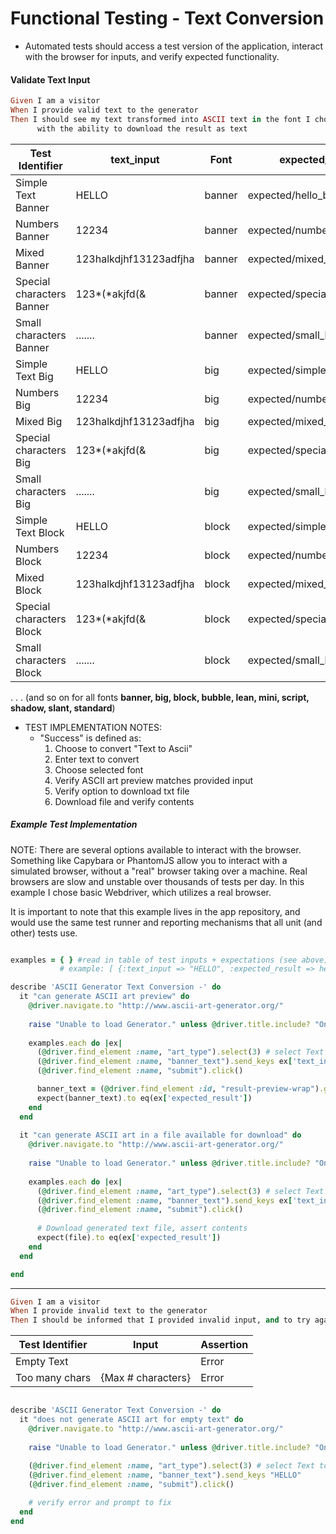 # Functional Testing - Text Conversion
* Automated tests should access a test version of the application, interact with the browser for inputs, and verify expected functionality.

#### Validate Text Input
```ruby
Given I am a visitor
When I provide valid text to the generator
Then I should see my text transformed into ASCII text in the font I choose, 
      with the ability to download the result as text
```
| Test Identifier | text_input | Font | expected_result |
| --------- | ----- | ----- | --------- |
| Simple Text Banner | HELLO | banner | expected/hello_banner.txt |
| Numbers Banner | 12234 | banner | expected/numbers_banner.txt |
| Mixed Banner | 123halkdjhf13123adfjha | banner | expected/mixed_banner.txt |
| Special characters Banner | 123*(*akjfd(& | banner | expected/special_banner.txt |
| Small characters Banner | ....... | banner | expected/small_banner.txt |
| Simple Text Big | HELLO | big | expected/simple_big.txt |
| Numbers Big | 12234 | big | expected/numbers_big.txt |
| Mixed Big | 123halkdjhf13123adfjha | big | expected/mixed_big.txt |
| Special characters Big | 123*(*akjfd(& | big | expected/special_big.txt |
| Small characters Big | ....... | big | expected/small_big.txt |
| Simple Text Block | HELLO | block | expected/simple_block.txt |
| Numbers Block | 12234 | block | expected/numbers_block.txt |
| Mixed Block | 123halkdjhf13123adfjha | block | expected/mixed_block.txt |
| Special characters Block | 123*(*akjfd(& | block | expected/special_block.txt |
| Small characters Block | ....... | block | expected/small_block.txt |

.
.
.
(and so on for all fonts **banner, big, block, bubble, lean, mini, script, shadow, slant, standard**)

* TEST IMPLEMENTATION NOTES:
    * "Success" is defined as:
        1. Choose to convert "Text to Ascii"
        1. Enter text to convert
        1. Choose selected font
        1. Verify ASCII art preview matches provided input
        1. Verify option to download txt file
        1. Download file and verify contents

##### Example Test Implementation
NOTE: There are several options available to interact with the browser. Something like Capybara or PhantomJS allow you to interact with a simulated browser, without a "real" browser taking over a machine. Real browsers are slow and unstable over thousands of tests per day. In this example I chose basic Webdriver, which utilizes a real browser.

It is important to note that this example lives in the app repository, and would use the same test runner and reporting mechanisms that all unit (and other) tests use.

```ruby

examples = { } #read in table of test inputs + expectations (see above)
           # example: [ {:text_input => "HELLO", :expected_result => hello_banner.txt} ]

describe 'ASCII Generator Text Conversion -' do
  it "can generate ASCII art preview" do
    @driver.navigate.to "http://www.ascii-art-generator.org/"
  
    raise "Unable to load Generator." unless @driver.title.include? "Online ASCII Art Creator"
  
    examples.each do |ex|
      (@driver.find_element :name, "art_type").select(3) # select Text to Ascii Art Banner
      (@driver.find_element :name, "banner_text").send_keys ex['text_input']
      (@driver.find_element :name, "submit").click()

      banner_text = (@driver.find_element :id, "result-preview-wrap").getText()
      expect(banner_text).to eq(ex['expected_result'])
    end
  end
  
  it "can generate ASCII art in a file available for download" do
    @driver.navigate.to "http://www.ascii-art-generator.org/"
  
    raise "Unable to load Generator." unless @driver.title.include? "Online ASCII Art Creator"
  
    examples.each do |ex|
      (@driver.find_element :name, "art_type").select(3) # select Text to Ascii Art Banner
      (@driver.find_element :name, "banner_text").send_keys ex['text_input']
      (@driver.find_element :name, "submit").click()
      
      # Download generated text file, assert contents
      expect(file).to eq(ex['expected_result'])
    end
  end

end
```

----
```ruby
Given I am a visitor
When I provide invalid text to the generator
Then I should be informed that I provided invalid input, and to try again. 
```
| Test Identifier | Input | Assertion |
| --------- | ----- | --------- |
| Empty Text | | Error |
| Too many chars | {Max # characters} | Error |

```ruby

describe 'ASCII Generator Text Conversion -' do
  it "does not generate ASCII art for empty text" do
    @driver.navigate.to "http://www.ascii-art-generator.org/"
  
    raise "Unable to load Generator." unless @driver.title.include? "Online ASCII Art Creator"
  
    (@driver.find_element :name, "art_type").select(3) # select Text to Ascii Art Banner
    (@driver.find_element :name, "banner_text").send_keys "HELLO"
    (@driver.find_element :name, "submit").click()

    # verify error and prompt to fix
  end
end
```
